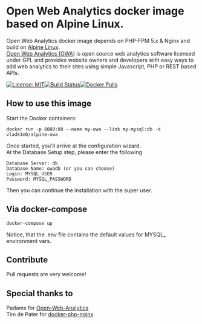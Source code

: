 Open Web Analytics docker image based on Alpine Linux.
==============================================
 Open Web Analytics docker image depends on PHP-FPM 5.x & Nginx and build on [Alpine Linux](http://www.alpinelinux.org/).  
[Open Web Analytics (OWA)](http://www.openwebanalytics.com) is open source web analytics software licensed under GPL and provides website owners and developers with easy ways to add web analytics to their sites using simple Javascript, PHP or REST based APIs.  

[![License: MIT](https://img.shields.io/badge/License-MIT-yellow.svg)](https://opensource.org/licenses/MIT)[![Build Status](https://api.travis-ci.org/vladk1m0/docker-owa.svg?branch=master)](https://travis-ci.org/vladk1m0/docker-owa)[![Docker Pulls](https://img.shields.io/docker/pulls/vladk1m0/docker-owa.svg)](https://hub.docker.com/r/vladk1m0/docker-owa/)

How to use this image
-----
Start the Docker containers:
```
docker run -p 8080:80 --name my-owa --link my-mysql:db -d vladk1m0/alpine-owa
```
Once started, you'll arrive at the configuration wizard.   
At the Database Setup step, please enter the following

    Database Server: db
    Database Name: owadb (or you can choose)
    Login: MYSQL_USER
    Password: MYSQL_PASSWORD
   
Then you can continue the installation with the super user. 

Via docker-compose
----
```
docker-compose up
```
Notice, that the .env file contains the default values for MYSQL_ environment vars.

Contribute
----
Pull requests are very welcome!

Special thanks to
-----
Padams for [Open-Web-Analytics](https://github.com/padams)  
Tim de Pater for [docker-php-nginx](https://github.com/TrafeX/docker-php-nginx)
